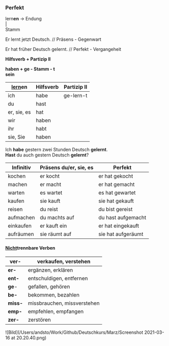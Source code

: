 ### Perfekt

lern**en** -> Endung  
   |  
Stamm  

Er lernt jetzt Deutsch.		// Präsens - Gegenwart  

Er hat früher Deutsch gelernt.		// Perfekt - Vergangeheit

**Hilfsverb 	+ 	Partizip II**

**haben		+	  ge - Stamm - t  
sein**  

| <u>lern</u>**en** | Hilfsverb | Partizip II |
| ----------------- | --------- | ----------- |
| ich               | habe      | ge-lern-t   |
| du                | hast      |             |
| er, sie, es       | hat       |             |
| wir               | haben     |             |
| ihr               | habt      |             |
| sie, Sie          | haben     |             |

Ich **habe** gestern zwei Stunden Deutsch **gelernt**.  
**Hast** du auch gestern Deutsch **gelernt**?  

| Infinitiv | Präsens du/er, sie, es | Perfekt            |
| --------- | ---------------------- | ------------------ |
| kochen    | er kocht               | er hat gekocht     |
| machen    | er macht               | er hat gemacht     |
| warten    | es wartet              | es hat gewartet    |
| kaufen    | sie kauft              | sie hat gekauft    |
| reisen    | du reist               | du bist gereist    |
| aufmachen | du machts auf          | du hast aufgemacht |
| einkaufen | er kauft ein           | er hat eingekauft  |
| aufräumen | sie räumt auf          | sie hat aufgeräumt |



#### <u>Nicht</u>trennbare Verben

| ver-      | verkaufen, verstehen        |
| --------- | --------------------------- |
| **er-**   | ergänzen, erklären          |
| **ent-**  | entschuldigen, entfernen    |
| **ge**-   | gefallen, gehören           |
| **be-**   | bekommen, bezahlen          |
| **miss-** | missbrauchen, missverstehen |
| **emp-**  | empfehlen, empfangen        |
| **zer-**  | zerstören                   |

![Bild](/Users/andsto/Work/Github/Deutschkurs/Marz/Screenshot 2021-03-16 at 20.20.40.png)